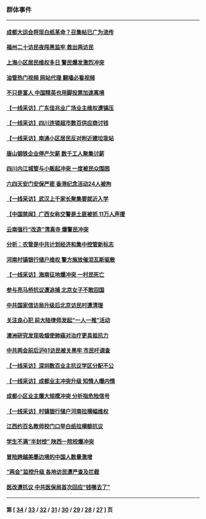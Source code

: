 ### 群体事件
---
#### [成都大运会将现白纸革命？召集帖已广为流传](../../pages/ncid279/n14033119.md?07170445) 
#### [福州二十访民夜闯黑监牢 救出两访民](../../pages/ncid279/n14031617.md?07170445) 
#### [上海小区居民维权多日 警民爆发激烈冲突](../../pages/ncid279/n14029221.md?07170445) 
#### [油管热门视频 网站代理 翻墙必看视频](http://138.2.39.72:81/youtube.html?epic-marker?07170445)
#### [不只是富人 中国精英也用脚投票加速离境](../../pages/ncid279/n14029086.md?07170445) 
#### [【一线采访】广东佳兆业广场业主维权遭镇压](../../pages/ncid279/n14028175.md?07170445) 
#### [【一线采访】四川连锁超市数百供应商讨钱](../../pages/ncid279/n14025102.md?07170445) 
#### [【一线采访】南通小区居民反对附近建垃圾站](../../pages/ncid279/n14021690.md?07170445) 
#### [唐山钢铁企业停产欠薪 数千工人聚集讨薪](../../pages/ncid279/n14017404.md?07170445) 
#### [四川内江城管与小贩起冲突 一度被民众围困](../../pages/ncid279/n14015922.md?07170445) 
#### [六四天安门安保严密 香港纪念活动24人被拘](../../pages/ncid279/n14009800.md?07170445) 
#### [【一线采访】武汉上千家长聚集要就近入学](../../pages/ncid279/n14009497.md?07170445) 
#### [【中国禁闻】广西女称交警是土匪被抓 11万人声援](../../pages/ncid279/n14006869.md?07170445) 
#### [云南强行“改造”清真寺 爆警民冲突](../../pages/ncid279/n14005561.md?07170445) 
#### [分析：农管是中共计划经济和集中控管新标志](../../pages/ncid279/n14000665.md?07170445) 
#### [河南村镇银行储户维权 警方施放催泪瓦斯驱散](../../pages/ncid279/n13998750.md?07170445) 
#### [【一线采访】海南征地爆冲突 一村民死亡](../../pages/ncid279/n13989137.md?07170445) 
#### [参与亮马桥抗议遭追捕 北京女子不敢回国](../../pages/ncid279/n13985420.md?07170445) 
#### [中共国家信访局升级后北京访民村遭清理](../../pages/ncid279/n13984826.md?07170445) 
#### [关注良心犯 前大陆律师发起“一人一推”活动](../../pages/ncid279/n13980524.md?07170445) 
#### [澳洲研究发现吸烟使肺癌对治疗更具抵抗力](../../pages/ncid279/n13977762.md?07170445) 
#### [中共两会前后沪61访民被关黑牢 市民吁调查](../../pages/ncid279/n13976054.md?07170445) 
#### [【一线采访】深圳数百业主抗议学区分配不公](../../pages/ncid279/n13976680.md?07170445) 
#### [【一线采访】成都业主冲突升级 知情人曝内情](../../pages/ncid279/n13965289.md?07170445) 
#### [成都小区业主爆大规模冲突 分析指危险信号](../../pages/ncid279/n13964520.md?07170445) 
#### [【一线采访】村镇银行储户河南拉横幅维权](../../pages/ncid279/n13964555.md?07170445) 
#### [江西约百名教师校门口举白纸拉横额抗议](../../pages/ncid279/n13958579.md?07170445) 
#### [学生不满“半封控” 陕西一院校爆冲突](../../pages/ncid279/n13946647.md?07170445) 
#### [冒险跨越美墨边境的中国人数量激增](../../pages/ncid279/n13946742.md?07170445) 
#### [“两会”监控升级 各地访民遭严查及拦截](../../pages/ncid279/n13942702.md?07170445) 
#### [医改遭抗议 中共医保局首次回应“钱哪去了”](../../pages/ncid279/n13938290.md?07170445) 

---
#### 第 [ [34](./34.md?07170445) / [33](./33.md?07170445) / [32](./32.md?07170445) / [31](./31.md?07170445) / [30](./30.md?07170445) / [29](./29.md?07170445) / [28](./28.md?07170445) / [27](./27.md?07170445) ] 页
